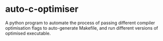 # auto-c-optimiser
A python program to automate the process of passing different compiler optimisation flags to auto-generate Makefile, and run different versions of optimised executable. 
